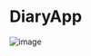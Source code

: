 # DiaryApp
![image](https://github.com/BeratDizdar/DiaryApp/assets/139409706/36b7d93a-2007-40d8-88a4-7beb451b4b5a)

